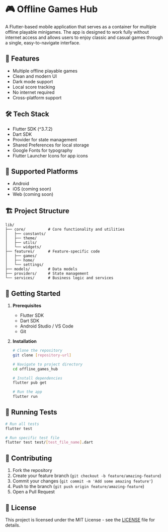 # 🎮 Offline Games Hub

A Flutter-based mobile application that serves as a container for multiple offline playable minigames. The app is designed to work fully without internet access and allows users to enjoy classic and casual games through a single, easy-to-navigate interface.

## 🚀 Features

- Multiple offline playable games
- Clean and modern UI
- Dark mode support
- Local score tracking
- No internet required
- Cross-platform support

## 🛠️ Tech Stack

- Flutter SDK (^3.7.2)
- Dart SDK
- Provider for state management
- Shared Preferences for local storage
- Google Fonts for typography
- Flutter Launcher Icons for app icons

## 📱 Supported Platforms

- Android
- iOS (coming soon)
- Web (coming soon)

## 🏗️ Project Structure

```
lib/
├── core/          # Core functionality and utilities
│   ├── constants/
│   ├── theme/
│   ├── utils/
│   └── widgets/
├── features/      # Feature-specific code
│   ├── games/
│   ├── home/
│   └── settings/
├── models/        # Data models
├── providers/     # State management
└── services/      # Business logic and services
```

## 🚦 Getting Started

1. **Prerequisites**
   - Flutter SDK
   - Dart SDK
   - Android Studio / VS Code
   - Git

2. **Installation**
   ```bash
   # Clone the repository
   git clone [repository-url]

   # Navigate to project directory
   cd offline_games_hub

   # Install dependencies
   flutter pub get

   # Run the app
   flutter run
   ```

## 🧪 Running Tests

```bash
# Run all tests
flutter test

# Run specific test file
flutter test test/[test_file_name].dart
```

## 📝 Contributing

1. Fork the repository
2. Create your feature branch (`git checkout -b feature/amazing-feature`)
3. Commit your changes (`git commit -m 'Add some amazing feature'`)
4. Push to the branch (`git push origin feature/amazing-feature`)
5. Open a Pull Request

## 📄 License

This project is licensed under the MIT License - see the [LICENSE](LICENSE) file for details.
